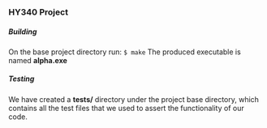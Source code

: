 ### HY340 Project

##### Building

On the base project directory run:
`$ make`
The produced executable is named **alpha.exe**

##### Testing

We have created a **tests/** directory under the project base directory, which contains all the test files that we used to assert the functionality of our code.
